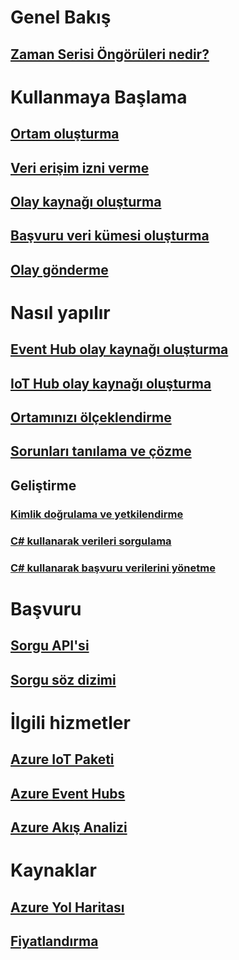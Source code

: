 # Genel Bakış
## [Zaman Serisi Öngörüleri nedir?](time-series-insights-overview.md)

# Kullanmaya Başlama
## [Ortam oluşturma](time-series-insights-get-started.md)
## [Veri erişim izni verme](time-series-insights-data-access.md)
## [Olay kaynağı oluşturma](time-series-insights-add-event-source.md)
## [Başvuru veri kümesi oluşturma](time-series-insights-add-reference-data-set.md)
## [Olay gönderme](time-series-insights-send-events.md)

# Nasıl yapılır
## [Event Hub olay kaynağı oluşturma](time-series-insights-how-to-add-an-event-source-eventhub.md)
## [IoT Hub olay kaynağı oluşturma](time-series-insights-how-to-add-an-event-source-iothub.md)
## [Ortamınızı ölçeklendirme](time-series-insights-how-to-scale-your-environment.md)
## [Sorunları tanılama ve çözme](time-series-insights-diagnose-and-solve-problems.md)
## Geliştirme
### [Kimlik doğrulama ve yetkilendirme](time-series-insights-authentication-and-authorization.md)
### [C# kullanarak verileri sorgulama](time-series-insights-query-data-csharp.md)
### [C# kullanarak başvuru verilerini yönetme](time-series-insights-manage-reference-data-csharp.md)

# Başvuru
## [Sorgu API'si](/rest/api/time-series-insights/time-series-insights-reference-queryapi)
## [Sorgu söz dizimi](/rest/api/time-series-insights/time-series-insights-reference-query-syntax)

# İlgili hizmetler
## [Azure IoT Paketi](/azure/iot-suite/)
## [Azure Event Hubs](/azure/event-hubs/)
## [Azure Akış Analizi](/azure/stream-analytics/)

# Kaynaklar
## [Azure Yol Haritası](https://azure.microsoft.com/roadmap/?category=internet-of-things)
## [Fiyatlandırma](https://azure.microsoft.com/pricing/details/time-series-insights/)
